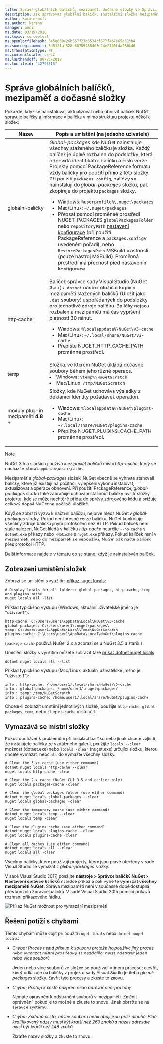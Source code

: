 ```yaml
---
title: Správa globálních balíčků, mezipaměť, dočasné složky ve Správci NuGet
description: Jak spravovat globální balíčku Instalační složka mezipaměti balíčku a dočasné složky, které existují na počítači, které se použijí při instalaci, obnovení a aktualizace balíčků.
author: karann-msft
ms.author: karann
manager: unnir
ms.date: 03/19/2018
ms.topic: conceptual
ms.openlocfilehash: 545e658d26b557f27d6534bf677f467e65a315b4
ms.sourcegitcommit: 8d5121af528e68789485405e24e2100fda2868d6
ms.translationtype: MT
ms.contentlocale: cs-CZ
ms.lasthandoff: 08/23/2018
ms.locfileid: "42793615"
---
```

# <a name="managing-the-global-packages-cache-and-temp-folders"></a>Správa globálních balíčků, mezipaměť a dočasné složky

Pokaždé, když se nainstalovat, aktualizovat nebo obnovit balíček NuGet spravuje balíčky a informace o balíčku v mimo strukturu projektu několik složek:

| Název | Popis a umístění (na jednoho uživatele)|
| --- | --- |
| globální&#8209;balíčky | *Global-packages* kde NuGet nainstaluje všechny staženého balíčku je složka. Každý balíček je úplně rozbalen do podsložky, která odpovídá identifikátor balíčku a číslo verze. Projekty pomocí PackageReference formátu vždy balíčky pro použití přímo z této složky. Při použití `packages.config`, balíčky se nainstalují do *global-packages* složku, pak zkopíruje do projektu `packages` složky.<br/><ul><li>Windows: `%userprofile%\.nuget\packages`</li><li>Mac/Linux: `~/.nuget/packages`</li><li>Přepsat pomocí proměnné prostředí NUGET_PACKAGES `globalPackagesFolder` nebo `repositoryPath` [nastavení konfigurace](../reference/nuget-config-file.md#config-section) (při použití PackageReference a `packages.config`v uvedeném pořadí), nebo `RestorePackagesPath` MSBuild vlastnosti (pouze nástroj MSBuild). Proměnná prostředí má přednost před nastavením konfigurace.</li></ul> |
| http&#8209;cache | Balíček správce sady Visual Studio (NuGet 3.x+) a `dotnet` nástroj úložiště kopie v mezipaměti stažených balíčků (Uložit jako `.dat` soubory) uspořádaných do podsložky pro jednotlivé zdroje balíčku. Balíčky nejsou rozbalen a mezipaměti má čas vypršení platnosti 30 minut.<br/><ul><li>Windows: `%localappdata%\NuGet\v3-cache`</li><li>Mac/Linux: `~/.local/share/NuGet/v3-cache`</li><li>Přepište NUGET_HTTP_CACHE_PATH proměnné prostředí.</li></ul> |
| temp | Složka, ve kterém NuGet ukládá dočasné soubory během jeho různé operace.<br/><li>Windows: `%temp%\NuGetScratch`</li><li>Mac/Linux: `/tmp/NuGetScratch`</li></ul> |
| moduly plug-in mezipaměti **4.8 +** | Složky, kde NuGet uchovává výsledky z deklarací identity požadavek operation.<br/><ul><li>Windows: `%localappdata%\NuGet\plugins-cache`</li><li>Mac/Linux: `~/.local/share/NuGet/plugins-cache`</li><li>Přepište NUGET_PLUGINS_CACHE_PATH proměnné prostředí.</li></ul> |

> [!Note]
> NuGet 3.5 a starších používá *mezipaměť balíčků* místo *http-cache*, který se nachází v `%localappdata%\NuGet\Cache`.

Mezipaměť a *global-packages* složek, NuGet obecně se vyhnete stahovali balíčky, které již existují na počítači, vylepšení výkonu instalovat, aktualizovat a operace obnovení. Při použití PackageReference, *global-packages* složku také zabraňuje uchování stáhnout balíčky uvnitř složky projektu, kde se může nechtěně přidat do správy zdrojového kódu a snižuje celkový dopad NuGet na počítači úložiště.

Když se zobrazí výzva k načtení balíčku, nejprve hledá NuGet v *global-packages* složky. Pokud není přesné verze balíčku, NuGet kontroluje všechny zdroje balíčků jiným protokolem než HTTP. Pokud balíček není stále nalezen, NuGet hledá v balíčku *http-cache* neurčíte `--no-cache` s `dotnet.exe` příkazy nebo `-NoCache` s `nuget.exe` příkazy. Pokud balíček není v mezipaměti, nebo do mezipaměti se nepoužívá, NuGet pak načte balíček přes protokol HTTP.

Další informace najdete v tématu [co se stane, když je nainstalován balíček](ways-to-install-a-package.md#what-happens-when-a-package-is-installed).

## <a name="viewing-folder-locations"></a>Zobrazení umístění složek

Zobrazí se umístění s využitím [příkaz nuget locals](../tools/cli-ref-locals.md):

```cli
# Display locals for all folders: global-packages, http cache, temp and plugins cache
nuget locals all -list
```

Příklad typického výstupu (Windows; aktuální uživatelské jméno je "uživatel1"):

```output
http-cache: C:\Users\user1\AppData\Local\NuGet\v3-cache
global-packages: C:\Users\user1\.nuget\packages\
temp: C:\Users\user1\AppData\Local\Temp\NuGetScratch
plugins-cache: C:\Users\user1\AppData\Local\NuGet\plugins-cache
```

(`package-cache` používá NuGet 2.x a zobrazí se u NuGet 3.5 a starší.)

Umístění složky s využitím můžete zobrazit také [příkaz dotnet nuget locals](/dotnet/core/tools/dotnet-nuget-locals):

```cli
dotnet nuget locals all --list
```

Příklad typického výstupu (Mac/Linux; aktuální uživatelské jméno je "uživatel1"):

```output
info : http-cache: /home/user1/.local/share/NuGet/v3-cache
info : global-packages: /home/user1/.nuget/packages/
info : temp: /tmp/NuGetScratch
info : plugins-cache: /home/user1/.local/share/NuGet/plugins-cache
```

Chcete-li zobrazit umístění jednotlivých složek, použijte `http-cache`, `global-packages`, `temp`, nebo `plugins-cache` místo `all`.

## <a name="clearing-local-folders"></a>Vymazává se místní složky

Pokud docházet k problémům při instalaci balíčku nebo jinak chcete zajistit, že instalujete balíčky ze vzdáleného galerii, použijte `locals --clear` možnost (dotnet.exe) nebo `locals -clear` (nuget.exe) určující složku, kterou chcete vymazat, nebo `all` do Vymažte všechny složky:

```cli
# Clear the 3.x+ cache (use either command)
dotnet nuget locals http-cache --clear
nuget locals http-cache -clear

# Clear the 2.x cache (NuGet CLI 3.5 and earlier only)
nuget locals packages-cache -clear

# Clear the global packages folder (use either command)
dotnet nuget locals global-packages --clear
nuget locals global-packages -clear

# Clear the temporary cache (use either command)
dotnet nuget locals temp --clear
nuget locals temp -clear

# Clear the plugins cache (use either command)
dotnet nuget locals plugins-cache --clear
nuget locals plugins-cache -clear

# Clear all caches (use either command)
dotnet nuget locals all --clear
nuget locals all -clear
```

Všechny balíčky, které používají projekty, které jsou právě otevřeny v sadě Visual Studio se vymazat z *global-packages* složky.

V sadě Visual Studio 2017, použijte **nástroje > Správce balíčků NuGet > Nastavení správce balíčků** nabídce příkaz a pak vyberte **vymazat všechny mezipaměti NuGet**. Správa mezipaměti není v současné době dostupná přes konzolu Správce balíčků. V sadě Visual Studio 2015 pomocí příkazů rozhraní příkazového řádku.

![Příkaz NuGet možnost pro vymazání mezipaměti](media/options-clear-caches.png)

## <a name="troubleshooting-errors"></a>Řešení potíží s chybami

Těmto chybám může dojít při použití `nuget locals` nebo `dotnet nuget locals`:

- *Chyba: Proces nemá přístup k souboru <package> protože ho používá jiný proces* nebo *vymazat místní prostředky se nezdařilo: nelze odstranit jeden nebo více souborů*

    Jeden nebo více souborů ve složce se používají v jiném procesu; otevřít, který odkazuje na balíčky v projektu sady Visual Studio je třeba *global-packages* složky. Zavřít tyto procesy a zkuste to znovu.

- *Chyba: Přístup k cestě <path> odepřen* nebo *adresář není prázdný*

    Nemáte oprávnění k odstranění souborů v mezipaměti. Změnit oprávnění, pokud je to možné a zkuste to znovu. Jinak obraťte se na správce systému.

- *Chyba: Zadaná cesta, název souboru nebo obojí jsou příliš dlouhé. Plně kvalifikovaný název musí být kratší než 260 znaků a název adresáře musí být kratší než 248 znaků.*

    Zkraťte název složky a zkuste to znovu.
